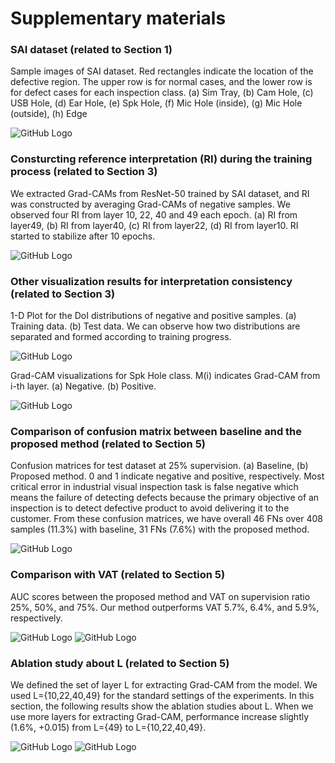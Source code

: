 # Supplementary materials

### SAI dataset (related to Section 1)
Sample images of SAI dataset. Red rectangles indicate the location of the defective region. The upper row is for normal cases, and the lower row is for defect cases for each inspection class. (a) Sim Tray, (b) Cam Hole, (c) USB Hole, (d) Ear Hole, (e) Spk Hole, (f) Mic Hole (inside), (g) Mic Hole (outside), (h) Edge

![GitHub Logo](/figure1.png)


### Consturcting reference interpretation (RI) during the training process (related to Section 3)
We extracted Grad-CAMs from ResNet-50 trained by SAI dataset, and RI was constructed by averaging Grad-CAMs of negative samples.
We observed four RI from layer 10, 22, 40 and 49 each epoch. (a) RI from layer49, (b) RI from layer40, (c) RI from layer22, (d) RI from layer10. RI started to stabilize after 10 epochs.

![GitHub Logo](/figure2.png)


### Other visualization results for interpretation consistency (related to Section 3)
1-D Plot for the DoI distributions of negative and positive samples. (a) Training data. (b) Test data. We can observe how two distributions are separated and formed according to training progress. 

![GitHub Logo](/figure7.png)

Grad-CAM visualizations for Spk Hole class. M(i) indicates Grad-CAM from i-th layer. (a) Negative. (b)  Positive. 

![GitHub Logo](/figure8.png)


### Comparison of confusion matrix between baseline and the proposed method (related to Section 5)
Confusion matrices for test dataset at 25% supervision. (a) Baseline, (b) Proposed method. 0 and 1 indicate negative and positive, respectively. Most critical error in industrial visual inspection task is false negative which means the failure of detecting defects because the primary objective of an inspection is to detect defective product to avoid delivering it to the customer. From these confusion matrices, we have overall 46 FNs over 408 samples (11.3%) with baseline, 31 FNs (7.6%) with the proposed method.

![GitHub Logo](/figure4.png)


### Comparison with VAT (related to Section 5)
AUC scores between the proposed method and VAT on supervision ratio 25%, 50%, and 75%. Our method outperforms VAT 5.7%, 6.4%, and 5.9%, respectively.

![GitHub Logo](/figure5.png)
![GitHub Logo](/figure6.png)


### Ablation study about L (related to Section 5)
We defined the set of layer L for extracting Grad-CAM from the model. We used L={10,22,40,49} for the standard settings of the experiments. In this section, the following results show the ablation studies about L.
When we use more layers for extracting Grad-CAM, performance increase slightly (1.6%, +0.015) from L={49} to L={10,22,40,49}. 

![GitHub Logo](/figure9.png)
![GitHub Logo](/figure10.png)
